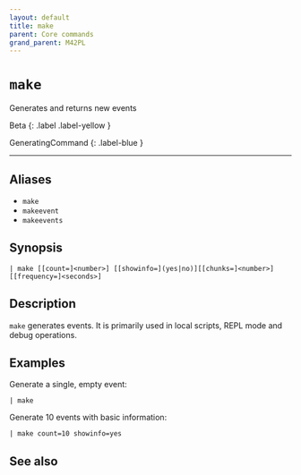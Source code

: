 ```yaml
---
layout: default
title: make
parent: Core commands
grand_parent: M42PL
---
```


# `make`

Generates and returns new events

Beta
{: .label .label-yellow }

GeneratingCommand
{: .label-blue }

---



## Aliases

* `make`
* `makeevent`
* `makeevents`


## Synopsis

```shell
| make [[count=]<number>] [[showinfo=](yes|no)][[chunks=]<number>] [[frequency=]<seconds>]
```



## Description

`make` generates events. It is primarily used in local scripts, REPL mode and
debug operations.


## Examples


Generate a single, empty event:

```
| make
```

Generate 10 events with basic information:

```
| make count=10 showinfo=yes
```

## See also


